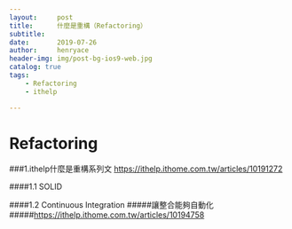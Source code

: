 ```yaml
---
layout:     post
title:      什麼是重構（Refactoring）
subtitle:   
date:       2019-07-26
author:     henryace
header-img: img/post-bg-ios9-web.jpg
catalog: true
tags:
    - Refactoring
    - ithelp

---
```

# Refactoring

###1.ithelp什麼是重構系列文
<https://ithelp.ithome.com.tw/articles/10191272>

####1.1 SOLID

####1.2 Continuous Integration
#####讓整合能夠自動化
#####<https://ithelp.ithome.com.tw/articles/10194758>